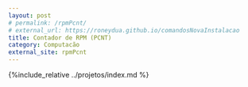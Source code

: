 ```yaml
---
layout: post
# permalink: /rpmPcnt/
# external_url: https://roneydua.github.io/comandosNovaInstalacao
title: Contador de RPM (PCNT)
category: Computacão
external_site: rpmPcnt
---
```

{%include_relative ../projetos/index.md %}
